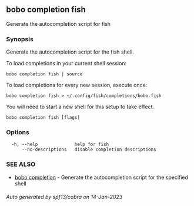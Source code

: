 ## bobo completion fish

Generate the autocompletion script for fish

### Synopsis

Generate the autocompletion script for the fish shell.

To load completions in your current shell session:

	bobo completion fish | source

To load completions for every new session, execute once:

	bobo completion fish > ~/.config/fish/completions/bobo.fish

You will need to start a new shell for this setup to take effect.


```
bobo completion fish [flags]
```

### Options

```
  -h, --help              help for fish
      --no-descriptions   disable completion descriptions
```

### SEE ALSO

* [bobo completion](bobo_completion.md)	 - Generate the autocompletion script for the specified shell

###### Auto generated by spf13/cobra on 14-Jan-2023
